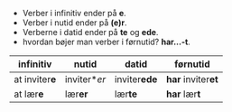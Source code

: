 -   Verber i infinitiv ender på **e**.
-   Verber i nutid ender på **(e)r**.
-   Verberne i datid ender på **te** og **ede**.
-   hvordan bøjer man verber i førnutid? **har...-t**.

|infinitiv|nutid|datid|førnutid|
|-|-|-|-|
|at inviter**e**|inviter*_er_|inviter**ede**|**har** inviter**et**|
|at lær**e**|lær**er**|lær**te**|**har** lær**t**|

